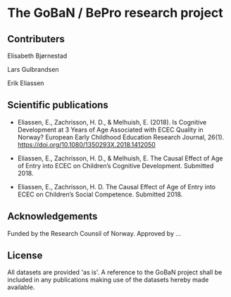 # The GoBaN / BePro research project

## Contributers
Elisabeth Bjørnestad

Lars Gulbrandsen

Erik Eliassen

## Scientific publications

- Eliassen, E., Zachrisson, H. D., & Melhuish, E. (2018). Is Cognitive Development at 3 Years of Age Associated with ECEC Quality in Norway? European Early Childhood Education Research Journal, 26(1). https://doi.org/10.1080/1350293X.2018.1412050

- Eliassen, E., Zachrisson, H. D., & Melhuish, E. The Causal Effect of Age of Entry into ECEC on Children’s Cognitive   Development. Submitted 2018.

- Eliassen, E., Zachrisson, H. D. The Causal Effect of Age of Entry into ECEC on Children’s Social Competence. Submitted 2018.




## Acknowledgements
Funded by the Research Counsil of Norway. Approved by ...

## License
All datasets are provided 'as is'. A reference to the GoBaN project shall be included in any publications making use of the datasets hereby made available. 
